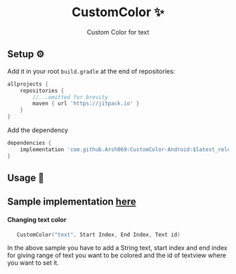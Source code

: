 <h1 align="center">
CustomColor ✨
</h1>
<p align="center">
Custom Color for text
</p>

<h2>
Setup ⚙️
</h2>


Add it in your root `build.gradle` at the end of repositories:

```groovy
allprojects {
    repositories {
        //...omitted for brevity
        maven { url 'https://jitpack.io' }
    }
}
```

Add the dependency

```groovy
dependencies {
    implementation 'com.github.Arsh069:CustomColor-Android:$latest_release"
}
```

## Usage 📱
Sample implementation [here](app/) 
-
#### Changing text color
```kotlin
   CustomColor("text", Start Index, End Index, Text id)
```
In the above sample you have to add a String text, start index and end index for giving range  of text you want to be colored and the id of textview where you want to set it. 




